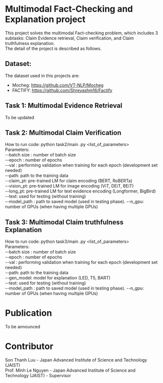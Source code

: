 # Multimodal Fact-Checking and Explanation project  
This project solves the multimodal Fact-checking problem, which includes 3 subtasks: Claim Evidence retrieval, Claim verification, and Claim truthfulness explanation.  
The detail of the project is described as follows.   

## Dataset:  
The dataset used in this projects are:   
+ Mocheg: https://github.com/VT-NLP/Mocheg   
+ FACTIFY: https://github.com/Shreyashm16/Factify     

## Task 1: Multimodal Evidence Retrieval   
To be updated   

## Task 2: Multimodal Claim Verification 
How to run code: python task2/main .py <list_of_parameters>   
Parameters:    
 --batch size : number of batch size  
 --epoch  : number of epochs   
 --val : performing validation when training for each epoch (development set needed)    
 --path:  path to the training data   
 --claim_pt: pre-trained LM for claim encoding (BERT, RoBERTa)  
 --vision_pt: pre-trained LM for image encoding (ViT, DEiT, BEiT)  
 --long_pt: pre-trained LM for text evidence encoding (Longformer, BigBird)   
 --test: used for testing (without training)  
 --model_path  : path to saved model (used in testing phase).
 --n_gpu:  number of GPUs (when having multiple GPUs)   

## Task 3: Multimodal Claim truthfulness Explanation 
How to run code: python task3/main .py <list_of_parameters>      
Parameters:    
 --batch size : number of batch size  
 --epoch  : number of epochs   
 --val : performing validation when training for each epoch (development set needed)    
 --path:  path to the training data   
 --gen_model: model for explanation (LED, T5, BART)    
 --test: used for testing (without training)  
 --model_path  : path to saved model (used in testing phase).
 --n_gpu:  number of GPUs (when having multiple GPUs)  
 
# Publication 
To be announced 

# Contributor 
Son Thanh Luu - Japan Advanced Institute of Science and Technology (JAIST)  
Prof. Minh Le Nguyen - Japan Advanced Institute of Science and Technology (JAIST) - Supervisor 
